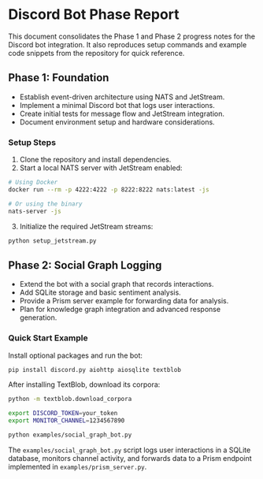 # Discord Bot Phase Report

This document consolidates the Phase 1 and Phase 2 progress notes for the Discord bot integration. It also reproduces setup commands and example code snippets from the repository for quick reference.

## Phase 1: Foundation

- Establish event-driven architecture using NATS and JetStream.
- Implement a minimal Discord bot that logs user interactions.
- Create initial tests for message flow and JetStream integration.
- Document environment setup and hardware considerations.

### Setup Steps

1. Clone the repository and install dependencies.
2. Start a local NATS server with JetStream enabled:

```bash
# Using Docker
docker run --rm -p 4222:4222 -p 8222:8222 nats:latest -js

# Or using the binary
nats-server -js
```

3. Initialize the required JetStream streams:

```bash
python setup_jetstream.py
```

## Phase 2: Social Graph Logging

- Extend the bot with a social graph that records interactions.
- Add SQLite storage and basic sentiment analysis.
- Provide a Prism server example for forwarding data for analysis.
- Plan for knowledge graph integration and advanced response generation.

### Quick Start Example

Install optional packages and run the bot:

```bash
pip install discord.py aiohttp aiosqlite textblob
```

After installing TextBlob, download its corpora:

```bash
python -m textblob.download_corpora

export DISCORD_TOKEN=your_token
export MONITOR_CHANNEL=1234567890

python examples/social_graph_bot.py
```

The `examples/social_graph_bot.py` script logs user interactions in a SQLite database, monitors channel activity, and forwards data to a Prism endpoint implemented in `examples/prism_server.py`.
